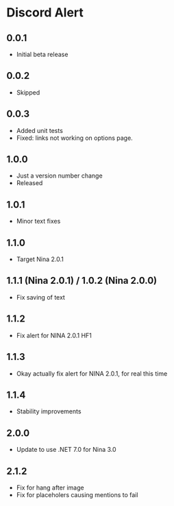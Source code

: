 ﻿# Discord Alert

## 0.0.1
- Initial beta release

## 0.0.2
- Skipped

## 0.0.3
- Added unit tests
- Fixed: links not working on options page.

## 1.0.0
- Just a version number change
- Released

## 1.0.1
- Minor text fixes

## 1.1.0
- Target Nina 2.0.1

## 1.1.1 (Nina 2.0.1) / 1.0.2 (Nina 2.0.0)
- Fix saving of text

## 1.1.2
- Fix alert for NINA 2.0.1 HF1

## 1.1.3
- Okay actually fix alert for NINA 2.0.1, for real this time

## 1.1.4
- Stability improvements

## 2.0.0
- Update to use .NET 7.0 for Nina 3.0

## 2.1.2
- Fix for hang after image
- Fix for placeholers causing mentions to fail